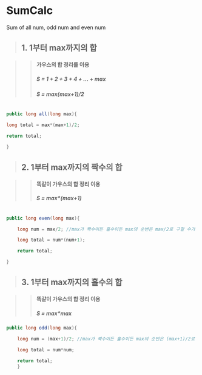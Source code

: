 # SumCalc
Sum of all num, odd num and even num

> ## 1. 1부터 max까지의 합

>> #### 가우스의 합 정리를 이용
>> ##### S = 1 + 2 + 3 + 4 + ... + max
>> ##### S = max(max+1)/2

```java

public long all(long max){

long total = max*(max+1)/2;

return total;

}
```

> ## 2. 1부터 max까지의 짝수의 합

>> #### 똑같이 가우스의 합 정리 이용
>> ##### S = max*(max+1)

```java

public long even(long max){

	long num = max/2; //max가 짝수이든 홀수이든 max의 순번은 max/2로 구할 수가 있음

	long total = num*(num+1);

	return total;

}
```

> ## 3. 1부터 max까지의 홀수의 합

>> #### 똑같이 가우스의 합 정리 이용
>> ##### S = max*max

```java
public long odd(long max){

	long num = (max+1)/2; //max가 짝수이든 홀수이든 max의 순번은 (max+1)/2로 구할 수가 있음

	long total = num*num;

	return total;
	}

```
